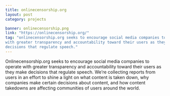 ```yaml
---
title: onlinecensorship.org
layout: post
category: projects

banner: onlinecensorship.png
link: "https://onlinecensorship.org/"
tag: "onlinecensorship.org seeks to encourage social media companies to operate
with greater transparency and accountability toward their users as they make
decisions that regulate speech." 
---
```


Onlinecensorship.org seeks to encourage social media companies to operate with
greater transparency and accountability toward their users as they make
decisions that regulate speech. We’re collecting reports from users in an
effort to shine a light on what content is taken down, why companies make
certain decisions about content, and how content takedowns are affecting
communities of users around the world.  

